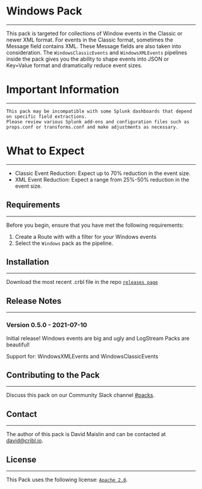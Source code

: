 # Windows Pack
----
This pack is targeted for collections of Window events in the Classic or newer XML format. For events in the Classic format, sometimes the Message field contains XML.  These Message fields are also taken into consideration.  The `WindowsClassicEvents` and `WindowsXMLEvents` pipelines inside the pack gives you the ability to shape events into JSON or Key=Value format and dramatically reduce event sizes.

# Important Information
---
```
This pack may be incompatible with some Splunk dashboards that depend on specific field extractions.
Please review various Splunk add-ons and configuration files such as props.conf or transforms.conf and make adjustments as necessary.
```

# What to Expect
---
* Classic Event Reduction:  Expect up to 70% reduction in the event size.
* XML Event Reduction:  Expect a range from 25%-50% reduction in the event size.

## Requirements
---
Before you begin, ensure that you have met the following requirements:

1. Create a Route with with a filter for your Windows events
2. Select the `Windows` pack as the pipeline.

## Installation
---
Download the most recent .crbl file in the repo [`releases page`](https://github.com/criblpacks/cribl-windows-events/releases)

## Release Notes
---
### Version 0.5.0 - 2021-07-10
Initial release! Windows events are big and ugly and LogStream Packs are beautiful!

Support for: WindowsXMLEvents and WindowsClassicEvents

## Contributing to the Pack
---
Discuss this pack on our Community Slack channel [#packs](https://cribl-community.slack.com/archives/C021UP7ETM3).

## Contact
---
The author of this pack is David Maislin and can be contacted at <david@cribl.io>.

## License
---
This Pack uses the following license: [`Apache 2.0`](https://github.com/criblio/appscope/blob/master/LICENSE).

